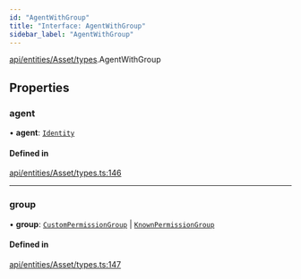 ```yaml
---
id: "AgentWithGroup"
title: "Interface: AgentWithGroup"
sidebar_label: "AgentWithGroup"
---
```


[api/entities/Asset/types](../../../../../../modules/API/Entities/Asset/Types/Types.md).AgentWithGroup

## Properties

### agent

• **agent**: [`Identity`](../../../../../../classes/API/Entities/Identity/Identity.md)

#### Defined in

[api/entities/Asset/types.ts:146](https://github.com/PolymeshAssociation/polymesh-sdk/blob/49a0066c3/src/api/entities/Asset/types.ts#L146)

___

### group

• **group**: [`CustomPermissionGroup`](../../../../../../classes/API/Entities/CustomPermissionGroup/CustomPermissionGroup.md) \| [`KnownPermissionGroup`](../../../../../../classes/API/Entities/KnownPermissionGroup/KnownPermissionGroup.md)

#### Defined in

[api/entities/Asset/types.ts:147](https://github.com/PolymeshAssociation/polymesh-sdk/blob/49a0066c3/src/api/entities/Asset/types.ts#L147)

